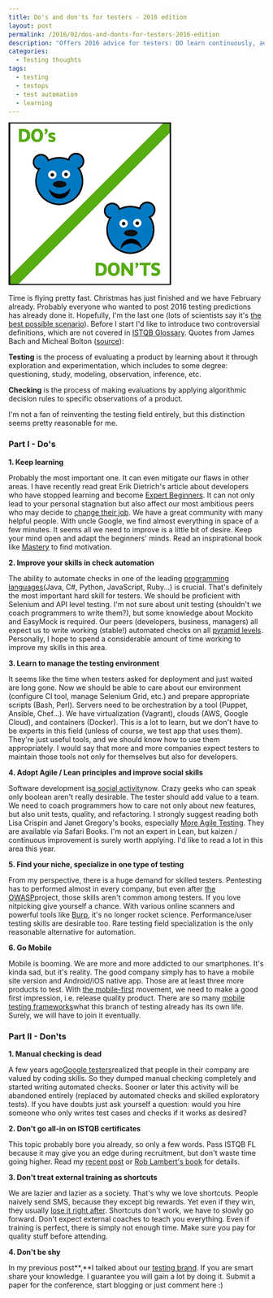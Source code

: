 ```yaml
---
title: Do's and don'ts for testers - 2016 edition
layout: post
permalink: /2016/02/dos-and-donts-for-testers-2016-edition
description: "Offers 2016 advice for testers: DO learn continuously, automate checks, manage environments, adopt Agile/Lean & social skills, specialize (pentest, mobile, etc.). Don't rely solely on manual checks, over-invest in ISTQB, expect training shortcuts, be shy."
categories:
  - Testing thoughts
tags:
  - testing
  - testops
  - test automation
  - learning 
---
```


<img src="/images/blog/dos_and_donts.jpg" loading="lazy" alt="">

Time is flying pretty fast. Christmas has just finished and we have February already. Probably everyone who wanted to
post 2016 testing predictions has already done it. Hopefully, I'm the last one (lots of scientists say
it's [the best possible scenario](http://mrshmooze.com/2015/01/13/when-is-the-best-time-to-present-first-middle-or-last/)).
Before I start I'd like to introduce two controversial definitions, which are not covered
in [ISTQB Glossary](http://www.istqb.org/downloads/category/20-istqb-glossary.html). Quotes from James Bach and Micheal
Bolton ([source](http://www.satisfice.com/blog/archives/856)):

**Testing** is the process of evaluating a product by learning about it through exploration and experimentation, which
includes to some degree: questioning, study, modeling, observation, inference, etc.

**Checking** is the process of making evaluations by applying algorithmic decision rules to specific observations of a
product.

I'm not a fan of reinventing the testing field entirely, but this distinction seems pretty reasonable for me.

### Part I - Do's

**1\. Keep learning**

Probably the most important one. It can even mitigate our flaws in other areas. I have recently read great Erik
Dietrich's article about developers who have stopped learning and
become [Expert Beginners](http://www.daedtech.com/how-developers-stop-learning-rise-of-the-expert-beginner/). It can not
only lead to your personal stagnation but also affect our most ambitious peers who may decide
to [change their job](http://www.daedtech.com/how-to-keep-your-best-programmers). We have a great community with many
helpful people. With uncle Google, we find almost everything in space of a few minutes. It seems all we need to improve
is a little bit of desire. Keep your mind open and adapt the beginners' minds. Read an inspirational book
like [Mastery](http://awesome-bookreviews.blogspot.com/2016/01/mastery-robert-greene.html) to find motivation.

**2\. Improve your skills in check automation**

The ability to automate checks in one of the
leading [programming languages](http://blog.testproject.io/2015/12/03/worlds-most-desirable-automation-skills/)(Java,
C#, Python, JavaScript, Ruby...) is crucial. That's definitely the most important hard skill for testers. We should be
proficient with Selenium and API level testing. I'm not sure about unit testing (shouldn't we coach programmers to write
them?), but some knowledge about Mockito and EasyMock is required. Our peers (developers, business, managers) all expect
us to write working (stable!) automated checks on
all [pyramid levels](http://googletesting.blogspot.com/2015/04/just-say-no-to-more-end-to-end-tests.html). Personally, I
hope to spend a considerable amount of time working to improve my skills in this area.

**3\. Learn to manage the testing environment**

It seems like the time when testers asked for deployment and just waited are long gone. Now we should be able to care
about our environment (configure CI tool, manage Selenium Grid, etc.) and prepare appropriate scripts (Bash, Perl).
Servers need to be orchestration by a tool (Puppet, Ansible, Chef...). We have virtualization (Vagrant), clouds (AWS,
Google Cloud), and containers (Docker). This is a lot to learn, but we don't have to be experts in this field (unless of
course, we test app that uses them). They're just useful tools, and we should know how to use them appropriately. I
would say that more and more companies expect testers to maintain those tools not only for themselves but also for
developers.

**4\. Adopt Agile / Lean principles and improve social skills**

Software development
is[a social activity](http://glen-ford.blogspot.com/2009/04/software-development-is-social-activity.html)now. Crazy
geeks who can speak only boolean aren't really desirable. The tester should add value to a team. We need to coach
programmers how to care not only about new features, but also unit tests, quality, and refactoring. I strongly suggest
reading both Lisa Crispin and Janet Gregory's books,
especially [More Agile Testing](http://www.amazon.com/More-Agile-Testing-Addison-Wesley-Signature/dp/0321967054). They
are available via Safari Books. I'm not an expert in Lean, but kaizen / continuous improvement is surely worth applying.
I'd like to read a lot in this area this year.

**5\. Find your niche, specialize in one type of testing**

From my perspective, there is a huge demand for skilled testers. Pentesting has to performed almost in every company,
but even after [the OWASP](https://www.owasp.org/index.php/Main_Page)project, those skills aren't common among testers.
If you love nitpicking give yourself a chance. With various online scanners and powerful tools
like [Burp](https://portswigger.net/burp/), it's no longer rocket science. Performance/user testing skills are desirable
too. Rare testing field specialization is the only reasonable alternative for automation.

**6\. Go Mobile**

Mobile is booming. We are more and more addicted to our smartphones. It's kinda sad, but it's reality. The good company
simply has to have a mobile site version and Android/iOS native app. Those are at least three more products to test.
With [the mobile-first](https://codemyviews.com/blog/mobilefirst) movement, we need to make a good first impression,
i.e. release quality product. There are so
many [mobile testing frameworks](http://testdroid.com/tech/top-5-android-testing-frameworks-with-examples)what this
branch of testing already has its own life. Surely, we will have to join it eventually.

### Part II - Don'ts

**1\. Manual checking is dead**

A few years ago[Google testers](http://www.amazon.com/Google-Tests-Software-James-Whittaker/dp/0321803027)realized that
people in their company are valued by coding skills. So they dumped manual checking completely and started writing
automated checks. Sooner or later this activity will be abandoned entirely (replaced by automated checks and skilled
exploratory tests). If you have doubts just ask yourself a question: would you hire someone who only writes test cases
and checks if it works as desired?

**2\. Don't go all-in on ISTQB certificates**

This topic probably bore you already, so only a few words. Pass ISTQB FL because it may give you an edge during
recruitment, but don't waste time going higher. Read
my [recent post](http://awesome-testing.blogspot.com/2016/01/infamous-testers.html)
or [Rob Lambert's book](https://leanpub.com/theproblemswithsoftwaretesting) for details.

**3\. Don't treat external training as shortcuts**

We are lazier and lazier as a society. That's why we love shortcuts. People naively send SMS, because they except big
rewards. Yet even if they win, they
usually [lose it right after](http://www.cleveland.com/business/index.ssf/2016/01/why_do_70_percent_of_lottery_w.html).
Shortcuts don't work, we have to slowly go forward. Don't expect external coaches to teach you everything. Even if
training is perfect, there is simply not enough time. Make sure you pay for quality stuff before attending.

**4\. Don't be shy**

In my previous post**,**I talked about
our [testing brand](http://awesome-testing.blogspot.com/2016/01/infamous-testers.html). If you are smart share your
knowledge. I guarantee you will gain a lot by doing it. Submit a paper for the conference, start blogging or just
comment here :)
